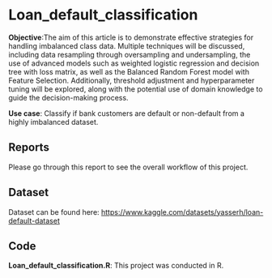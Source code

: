 # Loan_default_classification
**Objective**:The aim of this article is to demonstrate effective strategies for handling imbalanced class data. Multiple techniques will be discussed, including data resampling through oversampling and undersampling, the use of advanced models such as weighted logistic regression and decision tree with loss matrix, as well as the Balanced Random Forest model with Feature Selection. Additionally, threshold adjustment and hyperparameter tuning will be explored, along with the potential use of domain knowledge to guide the decision-making process.

**Use case**: Classify if bank customers are default or non-default from a highly imbalanced dataset.
## Reports
Please go through this report to see the overall workflow of this project.

## Dataset
Dataset can be found here: https://www.kaggle.com/datasets/yasserh/loan-default-dataset 

## Code
**Loan_default_classification.R**: This project was conducted in R.
